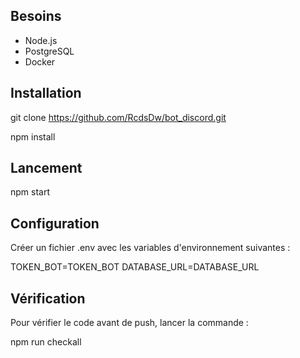 ## Besoins

- Node.js
- PostgreSQL
- Docker

## Installation

git clone https://github.com/RcdsDw/bot_discord.git

npm install

## Lancement

npm start

## Configuration

Créer un fichier .env avec les variables d'environnement suivantes :

TOKEN_BOT=TOKEN_BOT
DATABASE_URL=DATABASE_URL

## Vérification

Pour vérifier le code avant de push, lancer la commande :

npm run checkall

